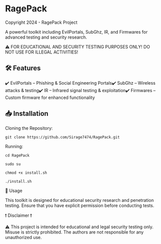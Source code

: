 # RagePack

Copyright 2024 - RagePack Project

A powerful toolkit including EvilPortals, SubGhz, IR, and Firmwares for advanced testing and security research.

⚠️ FOR EDUCATIONAL AND SECURITY TESTING PURPOSES ONLY! DO NOT USE FOR ILLEGAL ACTIVITIES!

## 🛠 Features

✔️ EvilPortals – Phishing & Social Engineering Portals✔️ SubGhz – Wireless attacks & testing✔️ IR – Infrared signal testing & exploitation✔️ Firmwares – Custom firmware for enhanced functionality

## 📥 Installation

Cloning the Repository:
```
git clone https://github.com/Sirage7474/RagePack.git
```

Running:
```
cd RagePack
```

```
sudo su
```

```
chmod +x install.sh
```

```
./install.sh
```

📌 Usage

This toolkit is designed for educational security research and penetration testing. Ensure that you have explicit permission before conducting tests.

❗ Disclaimer ❗

⚠️ This project is intended for educational and legal security testing only. Misuse is strictly prohibited. The authors are not responsible for any unauthorized use.

